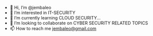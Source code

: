 - 👋 Hi, I’m @jembaleo
- 👀 I’m interested in IT-SECURITY
- 🌱 I’m currently learning CLOUD SECURITY...
- 💞️ I’m looking to collaborate on CYBER SECURITY RELATED TOPICS
- 📫 How to reach me jembaleo@gmail.com

<!---
leojemba/leojemba is a ✨ special ✨ repository because its `README.md` (this file) appears on your GitHub profile.
You can click the Preview link to take a look at your changes.
--->
